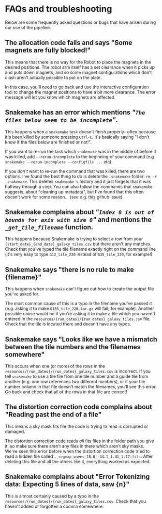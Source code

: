 # FAQs and troubleshooting

Below are some frequently asked questions or bugs that have arisen during our use of the pipeline.

## The allocation code fails and says "Some magnets are fully blocked!"

This means that there is no way for the Robot to place the magnets in the desired positions. The robot arm itself has a set clearance when it picks up and puts down magnets, and so some magnet configurations which don't clash aren't actually possible to put on the plate.

In this case, you'll need to go back and use the interactive configuration tool to change the magnet positions to have a bit more clearance. The error message will let you know which magnets are affected.

## Snakemake has an error which mentions _"`The files below seem to be incomplete`"_.

This happens when a `snakemake` task doesn't finish properly- often because it's been killed by someone pressing `Ctrl-C`. It's basically saying "I don't know if the files below are finished or not!".

If you want to re-run the task which `snakemake` was in the middle of before it was killed, add `--rerun-incomplete` to the beginning of your command (e.g `snakemake --rerun-incomplete --configfile ...` etc). 

If you _don't_ want to re-run the command that was killed, there are two options. I've found the best thing to do is delete the `.snakemake` folder: ```rm -r .snakemake```. This deletes `snakemake's` history and it just forgets that it was halfway through a step. You can also follow the commands that `snakemake` suggests, about "cleaning up metadata", but I've found that this often doesn't work for some reason... (see e.g. [this](https://github.com/snakemake/snakemake/issues/1497) github issue).

## Snakemake complains about _"`Index 0 is out of bounds for axis with size 0`"_ and mentions the _`_get_tile_filename`_ function.

This happens because Snakemake is trying to select a row from your `{start_date}_{end_date}_galaxy_tiles.csv` but there aren't any matches. Check that you've typed the tile filename exactly right on the command line (it's very easy to type `G12_tile_220` instead of `G15_tile_220`, for example!)

## Snakemake says "there is no rule to make {filename}"

This happens when `snakemake` can't figure out how to create the output file you've asked for. 

The most common cause of this is a typo in the filename you've passed it (e.g. asking it to make `G155_tile_220.tar.gz` will fail, for example). Another possible cause would be if you're asking it to make a tile which you haven't entered in the `resources/{run_dates}/{run_dates}_galaxy_tiles.csv` file. Check that the tile is located there and doesn't have any typos.

## Snakemake says "Looks like we have a mismatch between the tile numbers and the filenames somewhere"

This occurs when one (or more) of the rows in the `resources/{run_dates}/{run_dates}_galaxy_tiles.csv` is incorrect. If you tell `snakemake` to use a tile file from one tile number and a guide tile from another (e.g. one row references two different numbers), or if your tile number column in that file doesn't match the filenames, you'll see this error. Go back and check that all of the rows in that file are correct!

## The distortion correction code complains about "Reading past the end of a file"

This means a sky mask fits file the code is trying to read is corrupted or damaged. 

The distortion correction code reads _all_ fits files in the folder path you give it, so make sure there aren't any files in there which aren't sky masks. We've seen this error before when the distortion correction code tried to read a hidden file called `._segmap_waves_18.0_-34.1_1.41_1.17.fits`. After deleting this file and all the others like it, everything worked as expected.

## Snakemake complains about "Error Tokenizing data: Expecting 5 lines of data, saw {n}"

This is almost certainly caused by a typo in the `resources/{run_dates}/{run_dates}_galaxy_tiles.csv`. Check that you haven't added or forgotten a comma somewhere.